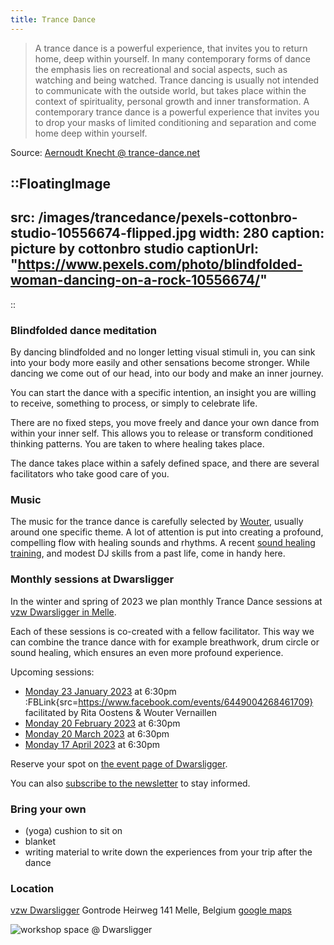 ```yaml
---
title: Trance Dance
---
```


> A trance dance is a powerful experience, that invites you to return home, deep within yourself. In many contemporary forms of dance the emphasis lies on recreational and social aspects, such as watching and being watched.
Trance dancing is usually not intended to communicate with the outside world, but takes place within the context of spirituality, personal growth and inner transformation. A contemporary trance dance is a powerful experience that invites you to drop your masks of limited conditioning and separation and come home deep within yourself.

Source: [Aernoudt Knecht @ trance-dance.net](https://trance-dance.net/what-is-trance-dance/)

::FloatingImage
---
src: /images/trancedance/pexels-cottonbro-studio-10556674-flipped.jpg
width: 280
caption: picture by cottonbro studio
captionUrl: "https://www.pexels.com/photo/blindfolded-woman-dancing-on-a-rock-10556674/"
---
::

### Blindfolded dance meditation

By dancing blindfolded and no longer letting visual stimuli in, you can sink into your body more easily and other sensations become stronger.
While dancing we come out of our head, into our body and make an inner journey.

You can start the dance with a specific intention, an insight you are willing to receive, something to process, or simply to celebrate life.

There are no fixed steps, you move freely and dance your own dance from within your inner self. 
This allows you to release or transform conditioned thinking patterns.
You are taken to where healing takes place.

The dance takes place within a safely defined space, and there are several facilitators who take good care of you.

### Music

The music for the trance dance is carefully selected by [Wouter](/about), usually around one specific theme. A lot of attention is put into creating a profound, compelling flow with healing sounds and rhythms.
A recent [sound healing training](https://www.akasharetreatcenter.com/soundhealing-training), and modest DJ skills from a past life, come in handy here.


### Monthly sessions at Dwarsligger

In the winter and spring of 2023 we plan monthly Trance Dance sessions at [vzw Dwarsligger in Melle](https://www.dwarsligger33.com/).

Each of these sessions is co-created with a fellow facilitator.
This way we can combine the trance dance with for example breathwork, drum circle or sound healing, which ensures an even more profound experience.

Upcoming sessions:

  * [Monday 23 January 2023](https://www.dwarsligger33.com/event-details/trancedans) at 6:30pm :FBLink{src=https://www.facebook.com/events/6449004268461709}
  facilitated by Rita Oostens & Wouter Vernaillen
  * [Monday 20 February 2023](https://www.dwarsligger33.com/event-details/trancedans-2) at 6:30pm
  * [Monday 20 March 2023](https://www.dwarsligger33.com/event-details/trancedans-3) at 6:30pm
  * [Monday 17 April 2023](https://www.dwarsligger33.com/event-details/trancedans-4) at 6:30pm

Reserve your spot on [the event page of Dwarsligger](https://en.dwarsligger33.com/agenda).

You can also [subscribe to the newsletter](/newsletter) to stay informed.

### Bring your own
* (yoga) cushion to sit on
* blanket
* writing material to write down the experiences from your trip after the dance

### Location
[vzw Dwarsligger](https://www.dwarsligger33.com/)
Gontrode Heirweg 141
Melle, Belgium
[google maps](https://goo.gl/maps/MnNE7r2AvZPsRXsK9)

![workshop space @ Dwarsligger](/images/trancedance/dwarsligger.jpg)
